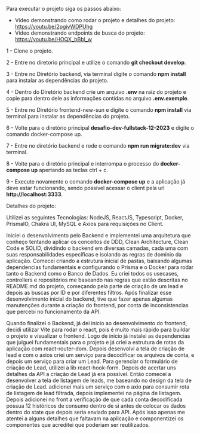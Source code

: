 Para executar o projeto siga os passos abaixo:

- Vídeo demonstrando como rodar o projeto e detalhes do projeto: https://youtu.be/2pgivWDPUhg
- Vídeo demonstrando endpoints de busca do projeto: https://youtu.be/HOQX_bBbl_w

1 - Clone o projeto.

2 - Entre no diretorio principal e utilize o comando **git checkout develop**.

3 - Entre no Diretório backend, via terminal digite o comando **npm install** para instalar as dependências do projeto.

4 - Dentro do Diretório backend crie um arquivo **.env** na raiz do projeto e copie para dentro dele as informações contidas no arquivo **.env.exemple**.

5 - Entre no Diretório frontend-new-sun e digite o comando **npm install** via terminal para instalar as dependências do projeto.

6 - Volte para o diretório principal **desafio-dev-fullstack-12-2023** e digite o comando docker-compose up.

7 - Entre no diretório backend e rode o comando **npm run migrate:dev** via terminal.

8 - Volte para o diretório principal e interrompa o processo do **docker-compose up** apertando as teclas ctrl + c.

9 - Execute novamente o comando **docker-compose up** e a aplicação já deve estar funcionando, sendo possível acessar o client pela url **http://localhost:3333**.

Detalhes do projeto:

Utilizei as seguintes Tecnologias: NodeJS, ReactJS, Typescript, Docker, PrismaIO, Chakra UI, MySQL e Axios para requisições no Client.

Iniciei o desenvolvimento pelo Backend e implementei uma arquitetura que conheço tentando aplicar os conceitos de DDD, Clean Architecture, Clean Code e SOLID, dividindo o backend em diversas camadas, cada uma com suas responsabilidades específicas e isolando as regras de domínio da aplicação. Comecei criando a estrutura inicial de pastas, baixando algumas dependencias fundamentais e configurando o Prisma e o Docker para rodar tanto o Backend como o Banco de Dados. Eu criei todos os usecases, controllers e repositórios me baseando nas regras que estão descritas no README.md do projeto, começando pela parte de criação de um lead e depois as buscas por ID e por diferentes filtros. Após finalizar esse desenvolvimento inicial do backend, tive que fazer apenas algumas manutenções durante a criação do frontend, por conta de inconsistencias que percebi no funcionamento da API.

Quando finalizei o Backend, já dei inicio ao desenvolvimento do frontend, decidi utilizar Vite para rodar o react, pois é muito mais rápido para buildar o projeto e visualizar o frontend. Logo de inicio já instalei as dependencias que julguei fundamentais para o projeto e já criei a estrutura de rotas da aplicação com react-router-dom. Depois desenvolvi a tela de criação de lead e com o axios criei um serviço para decodificar os arquivos de conta, e depois um serviço para criar um Lead. Para gerenciar o formulário de criação de Lead, utilizei a lib react-hook-form. Depois de acertar uns detalhes da API a criação de Lead já era possível. Então comecei a desenvolver a tela de listagem de leads, me baseando no design da tela de criação de Lead. adicionei mais um serviço com o axio para consumir rota de listagem de lead filtrada, depois implementei na página de listagem. Depois adicionei no front a verificação de que cada conta decodificada possua 12 históricos de consumo dentro de si antes de colocar os dados dentro do state que depois seria enviado para API. Após isso apenas me atentei a alguns detalhes que faltavam na aplicação e componentizei os componentes que acreditei que poderiam ser reutilizados. 
